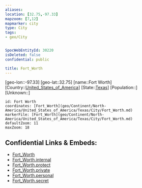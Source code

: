 ```yaml
---
aliases: 
location: [32.75,-97.33]
mapzoom: [7,12] 
mapmarker: city 
type: City
tags:
- geo/City


SpocWebEntityId: 30220
isDeleted: false
confidential: public

title: Fort_Worth
---
```

[geo-lon::-97.33]
[geo-lat::32.75]
[name::Fort Worth]
[Country::[United_States_of_America](geo/Continent/North-America/United_States_of_America.md)]
[State::[Texas](geo/Continent/North-America/United_States_of_America/Texas.md)]
[Population::]
[Unknown::]


```leaflet
id: Fort Worth
coordinates: [Fort_Worth](geo/Continent/North-America/United_States_of_America/Texas/City/Fort_Worth.md)
markerFile: [Fort_Worth](geo/Continent/North-America/United_States_of_America/Texas/City/Fort_Worth.md)
defaultZoom: 11 
maxZoom: 18
```


## Confidential Links & Embeds: 
- [Fort_Worth](../../../../../../../_public/geo/Continent/North-America/United_States_of_America/Texas/City/Fort_Worth.md) 
- [Fort_Worth.internal](../../../../../../../_internal/geo/Continent/North-America/United_States_of_America/Texas/City/Fort_Worth.internal.md) 
- [Fort_Worth.protect](../../../../../../../_protect/geo/Continent/North-America/United_States_of_America/Texas/City/Fort_Worth.protect.md) 
- [Fort_Worth.private](../../../../../../../_private/geo/Continent/North-America/United_States_of_America/Texas/City/Fort_Worth.private.md) 
- [Fort_Worth.personal](../../../../../../../_personal/geo/Continent/North-America/United_States_of_America/Texas/City/Fort_Worth.personal.md) 
- [Fort_Worth.secret](../../../../../../../_secret/geo/Continent/North-America/United_States_of_America/Texas/City/Fort_Worth.secret.md) 
